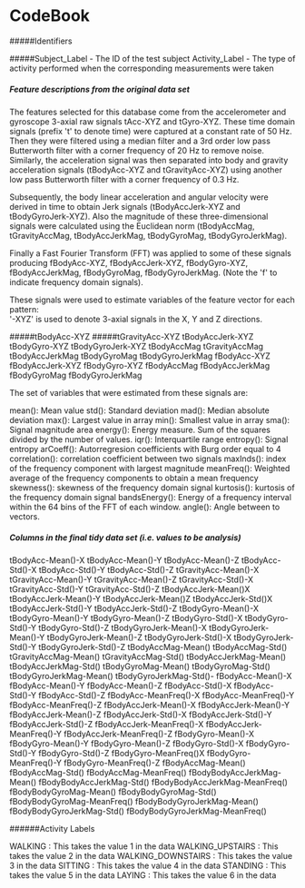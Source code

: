 # CodeBook

#####Identifiers

#####Subject_Label - The ID of the test subject
Activity_Label - The type of activity performed when the corresponding measurements were taken

##### Feature descriptions from the original data set

The features selected for this database come from the accelerometer and gyroscope 3-axial raw signals tAcc-XYZ and tGyro-XYZ. These time domain signals (prefix 't' to denote time) were captured at a constant rate of 50 Hz. Then they were filtered using a median filter and a 3rd order low pass Butterworth filter with a corner frequency of 20 Hz to remove noise. Similarly, the acceleration signal was then separated into body and gravity acceleration signals (tBodyAcc-XYZ and tGravityAcc-XYZ) using another low pass Butterworth filter with a corner frequency of 0.3 Hz. 

Subsequently, the body linear acceleration and angular velocity were derived in time to obtain Jerk signals (tBodyAccJerk-XYZ and tBodyGyroJerk-XYZ). Also the magnitude of these three-dimensional signals were calculated using the Euclidean norm (tBodyAccMag, tGravityAccMag, tBodyAccJerkMag, tBodyGyroMag, tBodyGyroJerkMag). 

Finally a Fast Fourier Transform (FFT) was applied to some of these signals producing fBodyAcc-XYZ, fBodyAccJerk-XYZ, fBodyGyro-XYZ, fBodyAccJerkMag, fBodyGyroMag, fBodyGyroJerkMag. (Note the 'f' to indicate frequency domain signals). 

These signals were used to estimate variables of the feature vector for each pattern:  
'-XYZ' is used to denote 3-axial signals in the X, Y and Z directions.

#####tBodyAcc-XYZ
#####tGravityAcc-XYZ
tBodyAccJerk-XYZ
tBodyGyro-XYZ
tBodyGyroJerk-XYZ
tBodyAccMag
tGravityAccMag
tBodyAccJerkMag
tBodyGyroMag
tBodyGyroJerkMag
fBodyAcc-XYZ
fBodyAccJerk-XYZ
fBodyGyro-XYZ
fBodyAccMag
fBodyAccJerkMag
fBodyGyroMag
fBodyGyroJerkMag

The set of variables that were estimated from these signals are: 

mean(): Mean value
std(): Standard deviation
mad(): Median absolute deviation 
max(): Largest value in array
min(): Smallest value in array
sma(): Signal magnitude area
energy(): Energy measure. Sum of the squares divided by the number of values. 
iqr(): Interquartile range 
entropy(): Signal entropy
arCoeff(): Autorregresion coefficients with Burg order equal to 4
correlation(): correlation coefficient between two signals
maxInds(): index of the frequency component with largest magnitude
meanFreq(): Weighted average of the frequency components to obtain a mean frequency
skewness(): skewness of the frequency domain signal 
kurtosis(): kurtosis of the frequency domain signal 
bandsEnergy(): Energy of a frequency interval within the 64 bins of the FFT of each window.
angle(): Angle between to vectors.


##### Columns in the final tidy data set (i.e. values to be analysis)

tBodyAcc-Mean()-X
tBodyAcc-Mean()-Y
tBodyAcc-Mean()-Z
tBodyAcc-Std()-X
tBodyAcc-Std()-Y
tBodyAcc-Std()-Z
tGravityAcc-Mean()-X
tGravityAcc-Mean()-Y
tGravityAcc-Mean()-Z
tGravityAcc-Std()-X
tGravityAcc-Std()-Y
tGravityAcc-Std()-Z
tBodyAccJerk-Mean()X
tBodyAccJerk-Mean()-Y
tBodyAccJerk-Mean()Z
tBodyAccJerk-Std()X
tBodyAccJerk-Std()-Y
tBodyAccJerk-Std()-Z
tBodyGyro-Mean()-X
tBodyGyro-Mean()-Y
tBodyGyro-Mean()-Z
tBodyGyro-Std()-X
tBodyGyro-Std()-Y
tBodyGyro-Std()-Z
tBodyGyroJerk-Mean()-X
tBodyGyroJerk-Mean()-Y
tBodyGyroJerk-Mean()-Z
tBodyGyroJerk-Std()-X
tBodyGyroJerk-Std()-Y
tBodyGyroJerk-Std()-Z
tBodyAccMag-Mean()
tBodyAccMag-Std()
tGravityAccMag-Mean()
tGravityAccMag-Std()
tBodyAccJerkMag-Mean()
tBodyAccJerkMag-Std()
tBodyGyroMag-Mean()
tBodyGyroMag-Std()
tBodyGyroJerkMag-Mean()
tBodyGyroJerkMag-Std()-
fBodyAcc-Mean()-X
fBodyAcc-Mean()-Y
fBodyAcc-Mean()-Z
fBodyAcc-Std()-X
fBodyAcc-Std()-Y
fBodyAcc-Std()-Z
fBodyAcc-MeanFreq()-X
fBodyAcc-MeanFreq()-Y
fBodyAcc-MeanFreq()-Z
fBodyAccJerk-Mean()-X
fBodyAccJerk-Mean()-Y
fBodyAccJerk-Mean()-Z
fBodyAccJerk-Std()-X
fBodyAccJerk-Std()-Y
fBodyAccJerk-Std()-Z
fBodyAccJerk-MeanFreq()-X
fBodyAccJerk-MeanFreq()-Y
fBodyAccJerk-MeanFreq()-Z
fBodyGyro-Mean()-X
fBodyGyro-Mean()-Y
fBodyGyro-Mean()-Z
fBodyGyro-Std()-X
fBodyGyro-Std()-Y
fBodyGyro-Std()-Z
fBodyGyro-MeanFreq()X
fBodyGyro-MeanFreq()-Y
fBodyGyro-MeanFreq()-Z
fBodyAccMag-Mean()
fBodyAccMag-Std()
fBodyAccMag-MeanFreq()
fBodyBodyAccJerkMag-Mean()
fBodyBodyAccJerkMag-Std()
fBodyBodyAccJerkMag-MeanFreq()
fBodyBodyGyroMag-Mean()
fBodyBodyGyroMag-Std()
fBodyBodyGyroMag-MeanFreq()
fBodyBodyGyroJerkMag-Mean()
fBodyBodyGyroJerkMag-Std()
fBodyBodyGyroJerkMag-MeanFreq()

######Activity Labels

WALKING : This takes the value 1 in the data
WALKING_UPSTAIRS : This takes the value 2 in the data
WALKING_DOWNSTAIRS :  This takes the value 3 in the data
SITTING :  This takes the value 4 in the data
STANDING : This takes the value 5 in the data
LAYING : This takes the value 6 in the data
